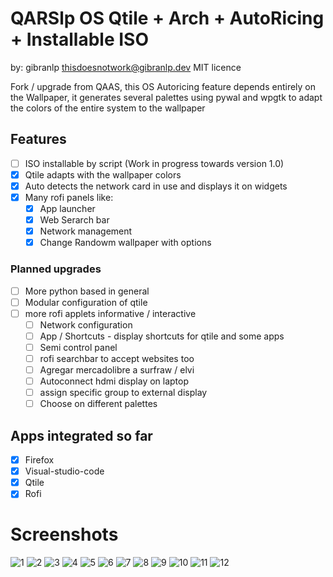 # QARSlp OS Qtile + Arch + AutoRicing + Installable ISO

by: gibranlp thisdoesnotwork@gibranlp.dev MIT licence

Fork / upgrade from QAAS, this OS Autoricing feature depends entirely on the Wallpaper, it generates several palettes using pywal and wpgtk to adapt the colors of the entire system to the wallpaper

## Features
- [ ] ISO installable by script (Work in progress towards version 1.0)
- [x] Qtile adapts with the wallpaper colors 
- [x] Auto detects the network card in use and displays it on widgets
- [x] Many rofi panels like:
  - [x] App launcher
  - [x] Web Serarch bar
  - [x] Network management
  - [x] Change Randowm wallpaper with options

### Planned upgrades
- [ ] More python based in general
- [ ] Modular configuration of qtile
- [ ] more rofi applets informative / interactive 
  - [ ] Network configuration
  - [ ] App / Shortcuts - display shortcuts for qtile and some apps
  - [ ] Semi control panel
  - [ ] rofi searchbar to accept websites too
  - [ ] Agregar mercadolibre a surfraw / elvi
  - [ ] Autoconnect hdmi display on laptop
  - [ ] assign specific group to external display
  - [ ] Choose on different palettes

## Apps integrated so far
- [x] Firefox
- [x] Visual-studio-code
- [x] Qtile
- [x] Rofi

# Screenshots

![1](https://github.com/gibranlp/QARSlp/blob/main/screenshots/1.%20.png)
![2](https://github.com/gibranlp/QARSlp/blob/main/screenshots/2.%20.png)
![3](https://github.com/gibranlp/QARSlp/blob/main/screenshots/3.%20.png)
![4](https://github.com/gibranlp/QARSlp/blob/main/screenshots/4.%20.png)
![5](https://github.com/gibranlp/QARSlp/blob/main/screenshots/5.%20.png)
![6](https://github.com/gibranlp/QARSlp/blob/main/screenshots/6.%20.png)
![7](https://github.com/gibranlp/QARSlp/blob/main/screenshots/7.%20.png)
![8](https://github.com/gibranlp/QARSlp/blob/main/screenshots/8.%20.png)
![9](https://github.com/gibranlp/QARSlp/blob/main/screenshots/9.%20.png)
![10](https://github.com/gibranlp/QARSlp/blob/main/screenshots/10.%20.png)
![11](https://github.com/gibranlp/QARSlp/blob/main/screenshots/11.%20.png)
![12](https://github.com/gibranlp/QARSlp/blob/main/screenshots/12.%20.png)
